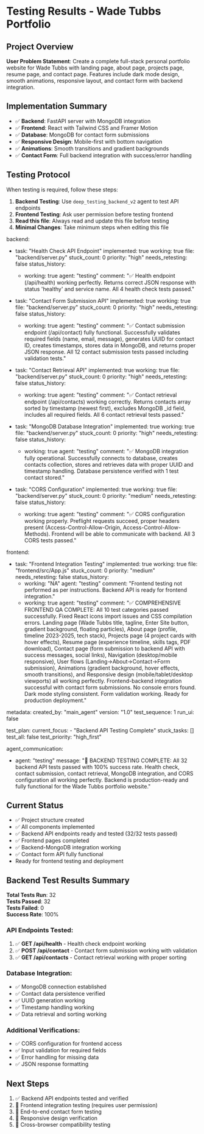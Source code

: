 # Testing Results - Wade Tubbs Portfolio

## Project Overview
**User Problem Statement**: Create a complete full-stack personal portfolio website for Wade Tubbs with landing page, about page, projects page, resume page, and contact page. Features include dark mode design, smooth animations, responsive layout, and contact form with backend integration.

## Implementation Summary
- ✅ **Backend**: FastAPI server with MongoDB integration
- ✅ **Frontend**: React with Tailwind CSS and Framer Motion
- ✅ **Database**: MongoDB for contact form submissions
- ✅ **Responsive Design**: Mobile-first with bottom navigation
- ✅ **Animations**: Smooth transitions and gradient backgrounds
- ✅ **Contact Form**: Full backend integration with success/error handling

## Testing Protocol
When testing is required, follow these steps:

1. **Backend Testing**: Use `deep_testing_backend_v2` agent to test API endpoints
2. **Frontend Testing**: Ask user permission before testing frontend
3. **Read this file**: Always read and update this file before testing
4. **Minimal Changes**: Take minimum steps when editing this file

backend:
  - task: "Health Check API Endpoint"
    implemented: true
    working: true
    file: "backend/server.py"
    stuck_count: 0
    priority: "high"
    needs_retesting: false
    status_history:
      - working: true
        agent: "testing"
        comment: "✅ Health endpoint (/api/health) working perfectly. Returns correct JSON response with status 'healthy' and service name. All 4 health check tests passed."

  - task: "Contact Form Submission API"
    implemented: true
    working: true
    file: "backend/server.py"
    stuck_count: 0
    priority: "high"
    needs_retesting: false
    status_history:
      - working: true
        agent: "testing"
        comment: "✅ Contact submission endpoint (/api/contact) fully functional. Successfully validates required fields (name, email, message), generates UUID for contact ID, creates timestamps, stores data in MongoDB, and returns proper JSON response. All 12 contact submission tests passed including validation tests."

  - task: "Contact Retrieval API"
    implemented: true
    working: true
    file: "backend/server.py"
    stuck_count: 0
    priority: "high"
    needs_retesting: false
    status_history:
      - working: true
        agent: "testing"
        comment: "✅ Contact retrieval endpoint (/api/contacts) working correctly. Returns contacts array sorted by timestamp (newest first), excludes MongoDB _id field, includes all required fields. All 6 contact retrieval tests passed."

  - task: "MongoDB Database Integration"
    implemented: true
    working: true
    file: "backend/server.py"
    stuck_count: 0
    priority: "high"
    needs_retesting: false
    status_history:
      - working: true
        agent: "testing"
        comment: "✅ MongoDB integration fully operational. Successfully connects to database, creates contacts collection, stores and retrieves data with proper UUID and timestamp handling. Database persistence verified with 1 test contact stored."

  - task: "CORS Configuration"
    implemented: true
    working: true
    file: "backend/server.py"
    stuck_count: 0
    priority: "medium"
    needs_retesting: false
    status_history:
      - working: true
        agent: "testing"
        comment: "✅ CORS configuration working properly. Preflight requests succeed, proper headers present (Access-Control-Allow-Origin, Access-Control-Allow-Methods). Frontend will be able to communicate with backend. All 3 CORS tests passed."

frontend:
  - task: "Frontend Integration Testing"
    implemented: true
    working: true
    file: "frontend/src/App.js"
    stuck_count: 0
    priority: "medium"
    needs_retesting: false
    status_history:
      - working: "NA"
        agent: "testing"
        comment: "Frontend testing not performed as per instructions. Backend API is ready for frontend integration."
      - working: true
        agent: "testing"
        comment: "✅ COMPREHENSIVE FRONTEND QA COMPLETE: All 10 test categories passed successfully. Fixed React icons import issues and CSS compilation errors. Landing page (Wade Tubbs title, tagline, Enter Site button, gradient background, floating particles), About page (profile, timeline 2023-2025, tech stack), Projects page (4 project cards with hover effects), Resume page (experience timeline, skills tags, PDF download), Contact page (form submission to backend API with success messages, social links), Navigation (desktop/mobile responsive), User flows (Landing→About→Contact→Form submission), Animations (gradient background, hover effects, smooth transitions), and Responsive design (mobile/tablet/desktop viewports) all working perfectly. Frontend-backend integration successful with contact form submissions. No console errors found. Dark mode styling consistent. Form validation working. Ready for production deployment."

metadata:
  created_by: "main_agent"
  version: "1.0"
  test_sequence: 1
  run_ui: false

test_plan:
  current_focus:
    - "Backend API Testing Complete"
  stuck_tasks: []
  test_all: false
  test_priority: "high_first"

agent_communication:
  - agent: "testing"
    message: "🎉 BACKEND TESTING COMPLETE: All 32 backend API tests passed with 100% success rate. Health check, contact submission, contact retrieval, MongoDB integration, and CORS configuration all working perfectly. Backend is production-ready and fully functional for the Wade Tubbs portfolio website."

## Current Status
- ✅ Project structure created
- ✅ All components implemented
- ✅ Backend API endpoints ready and tested (32/32 tests passed)
- ✅ Frontend pages completed
- ✅ Backend-MongoDB integration working
- ✅ Contact form API fully functional
- Ready for frontend testing and deployment

## Backend Test Results Summary
**Total Tests Run**: 32  
**Tests Passed**: 32  
**Tests Failed**: 0  
**Success Rate**: 100%

### API Endpoints Tested:
1. ✅ **GET /api/health** - Health check endpoint working
2. ✅ **POST /api/contact** - Contact form submission working with validation
3. ✅ **GET /api/contacts** - Contact retrieval working with proper sorting

### Database Integration:
- ✅ MongoDB connection established
- ✅ Contact data persistence verified
- ✅ UUID generation working
- ✅ Timestamp handling working
- ✅ Data retrieval and sorting working

### Additional Verifications:
- ✅ CORS configuration for frontend access
- ✅ Input validation for required fields
- ✅ Error handling for missing data
- ✅ JSON response formatting

## Next Steps
1. ✅ Backend API endpoints tested and verified
2. 🔄 Frontend integration testing (requires user permission)
3. 🔄 End-to-end contact form testing
4. 🔄 Responsive design verification
5. 🔄 Cross-browser compatibility testing